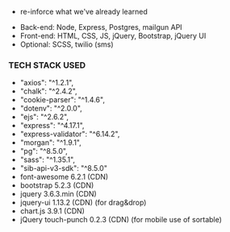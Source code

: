 * re-inforce what we've already learned
- Back-end: Node, Express, Postgres, mailgun API
- Front-end: HTML, CSS, JS, jQuery, Bootstrap, jQuery UI
- Optional: SCSS, twilio (sms)

### TECH STACK USED ###
* "axios": "^1.2.1",
* "chalk": "^2.4.2",
* "cookie-parser": "^1.4.6",
* "dotenv": "^2.0.0",
* "ejs": "^2.6.2",
* "express": "^4.17.1",
* "express-validator": "^6.14.2",
* "morgan": "^1.9.1",
* "pg": "^8.5.0",
* "sass": "^1.35.1",
* "sib-api-v3-sdk": "^8.5.0"
* font-awesome 6.2.1 (CDN)
* bootstrap 5.2.3 (CDN)
* jquery 3.6.3.min (CDN)
* jquery-ui 1.13.2 (CDN) (for drag&drop)
* chart.js 3.9.1 (CDN)
* jQuery touch-punch 0.2.3 (CDN) (for mobile use of sortable)